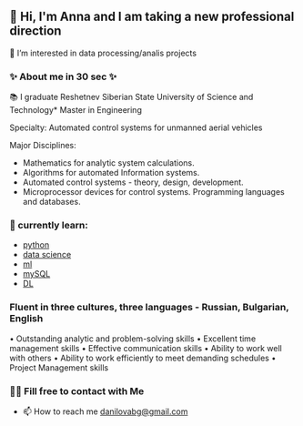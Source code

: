 ## 👋 Hi, I'm Anna and I am taking a new professional direction

👀 I’m interested in data processing/analis projects

### ✨ About me in 30 sec ✨ </center>

   📚 I graduate Reshetnev Siberian State University of Science and Technology*
    Master in Engineering

   Specialty: 
    Automated control systems for unmanned aerial vehicles

   Major Disciplines: 
   
   * Mathematics for analytic system calculations. 
   * Algorithms for automated Information systems. 
   * Automated control systems - theory, design, development. 
   * Microprocessor devices for control systems. Programming languages and databases.

### 🌱 currently learn:

   * [python](https://softuni.bg/) 
   * [data science](https://skillfactory.ru/) 
   * [ml](https://skillfactory.ru/)  
   * [mySQL](https://softuni.bg/) 
   * [DL](https://mipt.ru/science/labs/innovation/projects/deep_learning_school)


### Fluent in three cultures, three languages - Russian, Bulgarian, English

   • Outstanding analytic and problem-solving skills
   • Excellent time management skills
   • Effective communication skills
   • Ability to work well with others
   • Ability to work efficiently to meet demanding schedules
   • Project Management skills

### 🙌🏻 Fill free to contact with Me

* 📫 How to reach me danilovabg@gmail.com


